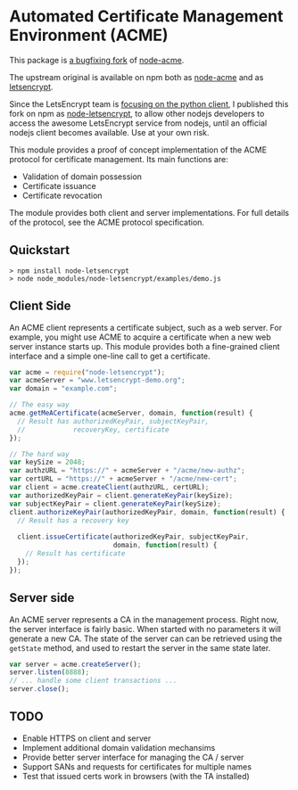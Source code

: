 Automated Certificate Management Environment (ACME)
===================================================

This package is [a bugfixing fork](https://github.com/michielbdejong/node-letsencrypt)
of [node-acme](https://github.com/letsencrypt/node-acme).

The upstream original is available on npm both as [node-acme](https://www.npmjs.com/package/node-acme)
and as [letsencrypt](https://www.npmjs.com/package/letsencrypt).

Since the LetsEncrypt team is [focusing on the python client](https://groups.google.com/a/letsencrypt.org/forum/#!msg/client-dev/ctjZbCr0rS4/tVE7LxM9CyAJ),
I published this fork on npm as [node-letsencrypt](https://www.npmjs.com/package/node-letsencrypt),
to allow other nodejs developers to access the awesome LetsEncrypt service from nodejs, until an official nodejs client becomes available. Use at your own risk.

This module provides a proof of concept implementation of
the ACME protocol for certificate management. Its main functions are:

* Validation of domain possession
* Certificate issuance
* Certificate revocation

The module provides both client and server implementations.  For
full details of the protocol, see the ACME protocol specification.


Quickstart
----------

```
> npm install node-letsencrypt
> node node_modules/node-letsencrypt/examples/demo.js
```


Client Side
-----------

An ACME client represents a certificate subject, such as a web
server.  For example, you might use ACME to acquire a certificate
when a new web server instance starts up.  This module provides
both a fine-grained client interface and a simple one-line call
to get a certificate.

```js
var acme = require("node-letsencrypt");
var acmeServer = "www.letsencrypt-demo.org";
var domain = "example.com";

// The easy way
acme.getMeACertificate(acmeServer, domain, function(result) {
  // Result has authorizedKeyPair, subjectKeyPair,
  //            recoveryKey, certificate
});

// The hard way
var keySize = 2048;
var authzURL = "https://" + acmeServer + "/acme/new-authz";
var certURL = "https://" + acmeServer + "/acme/new-cert";
var client = acme.createClient(authzURL, certURL);
var authorizedKeyPair = client.generateKeyPair(keySize);
var subjectKeyPair = client.generateKeyPair(keySize);
client.authorizeKeyPair(authorizedKeyPair, domain, function(result) {
  // Result has a recovery key
  
  client.issueCertificate(authorizedKeyPair, subjectKeyPair,
                          domain, function(result) {
    // Result has certificate
  });
});
```


Server side
-----------

An ACME server represents a CA in the management process.  Right
now, the server interface is fairly basic.  When started with no
parameters it will generate a new CA.  The state of the server can
can be retrieved using the `getState` method, and used to restart
the server in the same state later.

```js
var server = acme.createServer();
server.listen(8888);
// ... handle some client transactions ...
server.close();
```


TODO
----

* Enable HTTPS on client and server
* Implement additional domain validation mechansims
* Provide better server interface for managing the CA / server
* Support SANs and requests for certificates for multiple names
* Test that issued certs work in browsers (with the TA installed)
